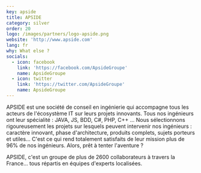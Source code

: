 ```yaml
---
key: apside
title: APSIDE
category: silver
order: 20
logo: /images/partners/logo-apside.png
website: 'http://www.apside.com'
lang: fr
why: What else ?
socials:
  - icon: facebook
    link: 'https://facebook.com/ApsideGroupe'
    name: ApsideGroupe
  - icon: twitter
    link: 'https://twitter.com/ApsideGroupe'
    name: ApsideGroupe
---
```

APSIDE est une société de conseil en ingénierie qui accompagne tous les acteurs de l'écosystème IT sur leurs projets innovants.
Tous nos ingénieurs ont leur spécialité : JAVA, JS, BDD, C#, PHP, C++ ... 
Nous sélectionnons rigoureusement les projets sur lesquels peuvent intervenir nos ingénieurs : caractère innovant, phase d'architecture, produits complets, sujets porteurs et utiles...
C'est ce qui rend totalement satisfaits de leur mission plus de 96% de nos ingénieurs.
Alors, prêt à tenter l'aventure ?

APSIDE, c'est un groupe de plus de 2600 collaborateurs à travers la France... tous répartis en équipes d'experts localisées.


